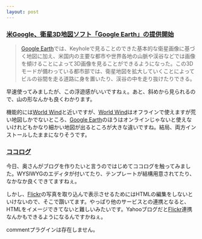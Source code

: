 ```yaml
---
layout: post
---
```

<h3><a href="http://internet.watch.impress.co.jp/cda/news/2005/06/29/8193.html">米Google、衛星3D地図ソフト「Google Earth」の提供開始</a></h3>
<blockquote><p><a href="http://earth.google.com/">Google Earth</a>では、Keyholeで見ることのできた基本的な衛星画像に基づく地図に加え、米国内の主要な都市や世界各地の山脈や渓谷などでは画像を傾けることによって3D画像を見ることができるようになった。この3Dモードが備わっている都市部では、衛星地図を拡大していくことによってビルの谷間を走る道路に身を置いたり、渓谷の中を走り抜けたりできる。</p>
</blockquote>
<p>早速使ってみましたが、この浮遊感がいいですねぇ。あと、斜めから見られるので、山の形なんかも良くわかります。</p>
<p>機能的には<a href="http://worldwind.arc.nasa.gov/">World Wind</a>と近いですが、<a href="http://worldwind.arc.nasa.gov/">World Wind</a>はオフラインで使えますが荒い地図しかでないところ、<a href="http://earth.google.com/">Google Earth</a>のほうはオンラインじゃないと使えないけれどもかなり細かい地図が出るところが大きな違いですね。結局、両方インストールしたままになりそうです。</p>
<h3><a href="http://www.cocolog-nifty.com/">ココログ</a></h3>
<p>今日、奥さんがブログを作りたいと言うのではじめてココログを触ってみました。WYSIWYGのエディタが付いてたり、テンプレートが結構用意されてたり、なかなか良くできてますねぇ。</p>
<p>しかし、<a href="http://flickr.com/">Flickr</a>の写真を取り込んで表示させるためにはHTMLの編集をしないといけないので、そこで躓いてます。やっぱり他のサービスとの連携となると、HTMLをイメージできてないと難しいみたいです。Yahooブログだと<a href="http://flickr.com/">Flickr</a>連携なんかもできるようになるんですかねぇ。</p>
<p><span class="error">commentプラグインは存在しません。</span> </p>
